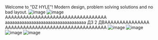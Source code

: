 Welcome to "DZ HYLE"!
Modern design, problem solving solutions and no bad layout.
![image](https://github.com/VladosNasos/PhpDz/assets/126729032/1bbdf9d6-1d27-4cd5-84e8-d10277e65f11)
![image](https://github.com/VladosNasos/PhpDz/assets/126729032/20abe520-e073-49a1-b52d-651b9a11a476)
AAAAAAAAAAAAAAAAAAAAAAAAAAAAAAAAAA
aaaaaaaaaaaaaaaaaaaaaaaaaaaaaaaaaa
ДЗ 2 ДВААААААААААААААА
АААААААААААААААААААААААААААААААААА
![image](https://github.com/VladosNasos/PhpDz/assets/126729032/e0aa22e5-c742-4642-bc1b-8bc1c7ee7fcf)
![image](https://github.com/VladosNasos/PhpDz/assets/126729032/60ea1516-410e-4f14-b55b-7fbf3c5f5e36)
![image](https://github.com/VladosNasos/PhpDz/assets/126729032/f2386f00-e6a7-4f3f-ab80-bdf7ede0248d)
![image](https://github.com/VladosNasos/PhpDz/assets/126729032/275d4ddb-8a19-408a-8e1d-c2b92dbdb7d9)
